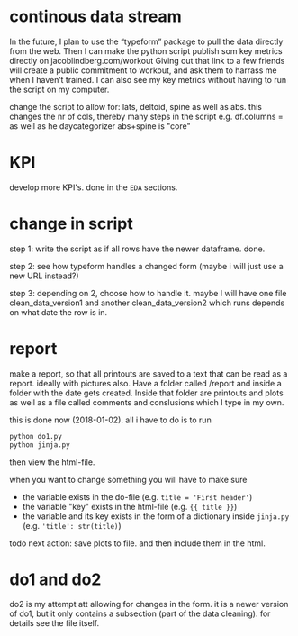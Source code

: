 # continous data stream

In the future, I plan to use the “typeform” package to pull the data directly from the web. Then  I can make the python script publish som key metrics directly on jacoblindberg.com/workout Giving out that link to a few friends will create a public commitment to workout, and ask them to harrass me when I haven’t trained. I can also see my key metrics without having to run the script on my computer.

change the script to allow for:
lats, deltoid, spine as well as abs.
this changes the nr of cols, thereby many steps in the script e.g. df.columns =
as well as he daycategorizer
abs+spine is "core"

# KPI

develop more KPI's. done in the `EDA` sections.


# change in script

step 1: write the script as if all rows have the newer dataframe. done.

step 2: see how typeform handles a changed form (maybe i will just use a new URL instead?)

step 3: depending on 2, choose how to handle it. maybe I will have one file clean_data_version1 and another clean_data_version2 which runs depends on what date the row is in.

# report

make a report, so that all printouts are saved to a text that can be read as a report. ideally with pictures also. Have a folder called /report and inside a folder with the date gets created. Inside that folder are printouts and plots as well as a file called comments and conslusions which I type in my own.

this is done now (2018-01-02). all i have to do is to run
```python
python do1.py
python jinja.py
```

then view the html-file. 

when you want to change something you will have to make sure

- the variable exists in the do-file (e.g. `title = 'First header'`)
- the variable "key" exists in the html-file (e.g. `{{ title }}`)
- the variable and its key exists in the form of a dictionary inside `jinja.py` (e.g. `'title': str(title)`)

todo next action: save plots to file. and then include them in the html. 

# do1 and do2

do2 is my attempt att allowing for changes in the form. it is a newer version of do1, but it only contains a subsection (part of the data cleaning). for details see the file itself. 
